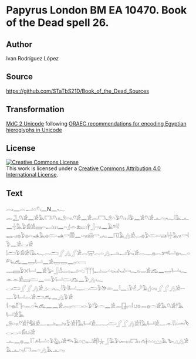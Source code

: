 # Papyrus London BM EA 10470. Book of the Dead spell 26.

## Author 

Ivan Rodríguez López

## Source 

https://github.com/STaTbS21D/Book_of_the_Dead_Sources

## Transformation 

[MdC 2 Unicode](https://statbs21d.github.io/mdc2unicode.html) following [ORAEC recommendations for encoding Egyptian hieroglyphs in Unicode](https://github.com/oraec/recommendations-encoding-hieroglyphs)

## License 

<a rel="license" href="http://creativecommons.org/licenses/by/4.0/"><img alt="Creative Commons License" style="border-width:0" src="https://i.creativecommons.org/l/by/4.0/88x31.png" /></a><br />This work is licensed under a <a rel="license" href="http://creativecommons.org/licenses/by/4.0/">Creative Commons Attribution 4.0 International License</a>.

## Text 

<hiero><rubrum>𓂋𓏤𓈖𓂋𓂝𓏏𓄣𓏤𓈖</rubrum>N<rubrum>𓈖𓆑</rubrum><br>
<rubrum>𓐛𓊻</rubrum>𓄣𓏤𓀀𓈖𓀀𓅓𓉐𓏤𓄣𓏥𓄂𓏏𓏭𓄣𓀀𓈖𓀀𓐛𓉐𓏤𓄂𓏏𓅱𓄣𓏥𓇋𓅱𓈖𓀀𓄣𓏤𓀀𓊵𓏏𓊪𓆑𓇋𓅓𓂜𓈖𓏶𓅓𓅱𓀁𓀀𓈙𓏏𓂝𓏥𓈖𓏏𓊨𓁹𓁷𓏤𓐞𓏤𓋁𓃀𓏏𓏭𓈖𓄿𓎼𓇋𓇋<br>
𓈘𓈅𓏤𓐍𓅱𓐍𓏏𓊛𓅓𓐍𓂧𓊛𓎡𓏃𓈖𓏏𓏭𓊝𓎡𓂜𓈖𓉔𓄿𓂻𓀀𓂋𓐍𓅱𓂧𓏏𓊞𓇋𓏶𓅓𓏭𓎡𓇋𓅱𓈖𓀀𓂋𓏤𓀀<br>
𓌃𓂧𓅱𓀁𓀀𓇋𓅓𓆑𓂋𓂧𓂾𓂻𓂾𓀀𓂋𓈝𓐛𓏏𓂻𓂝𓏤𓂝𓅱𓏭𓀀𓂋𓊃𓐍𓂋𓀒𓂡𓐍𓆑𓏏𓀐𓏤𓃹𓈖𓉿𓂡𓈖𓀀𓉿𓉿𓈖𓊪𓏏𓇯<br>
𓊃𓈙𓅱𓏴𓂡𓈖𓀀𓅬𓃀𓀭𓂋𓊪𓂝𓏏𓆇𓊹𓊹𓊹𓂝𓂋𓏏𓏭𓄒𓄒𓏏𓆑𓏭𓂋𓀀𓃹𓈖𓉿𓂡𓆑𓁹𓁹𓀀𓈙𓂧𓈖𓏏𓏏𓅱𓂡𓂧𓃹𓈖𓅱𓂻𓆑<br>
𓂋𓂧𓂾𓂾𓂻𓀀𓈎𓂋𓆑𓇋𓅱𓇋𓂡𓊃𓂋𓂧𓅱𓌗𓏛𓈖𓇋𓈖𓊪𓅱𓁢𓌳𓄿𓊨𓏏𓏭𓂾𓂾𓂻𓀀𓍿𓊃𓅱𓂡𓂋𓀀𓂧𓃹𓈖𓂻𓅱𓀀<br>
𓌂𓏏𓐍𓁴𓊹𓏏𓂋𓏏𓆗𓃹𓈖𓈖𓀀𓐛𓊪𓏏𓇯𓁹𓅱𓎗𓅱𓏛𓈖𓀀𓐛𓉗𓊪𓏏𓎛𓂓𓊖𓂋𓐍𓏛𓀀𓅓𓄣𓏤𓀀𓌂𓅓𓂡𓀀𓅓<br>
𓄂𓏏𓏭𓄣𓀀𓌂𓅕𓀀𓐛𓂝𓏤𓂝𓏭𓅱𓀀𓌂𓅓𓂡𓀀𓐛𓂋𓂧𓂾𓂾𓂻𓀀𓌂𓅓𓂡𓀀𓐛𓁹𓇋𓇋𓏏𓏛𓌸𓂋𓂋𓏏𓀁𓂓𓏤𓀀<br>
𓂜𓈖𓐍𓈖𓇋𓄰𓂉𓂡𓏏𓅱𓅽𓏤𓀀𓆞𓄿𓏏𓐎𓀿𓀀𓋴𓇼𓃀𓄿𓅱𓆱𓏥𓉐𓏥𓏌𓏤𓋀𓏏𓏏𓈉𓅓𓅧𓈎𓂻𓀀𓅓𓊵𓏏𓊪𓉐𓂋𓏏𓂻𓅓𓊵𓏏𓊪<br></hiero>